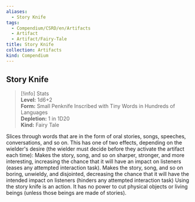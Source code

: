 ```yaml
---
aliases:
  - Story Knife
tags:
  - Compendium/CSRD/en/Artifacts
  - Artifact
  - Artifact/Fairy-Tale
title: Story Knife
collection: Artifacts
kind: Compendium
---
```

## Story Knife  
>[!info] Stats  
> **Level:** 1d6+2  
> **Form:** Small Penknife Inscribed with Tiny Words in Hundreds of Languages  
> **Depletion:** 1 in 1D20  
> **Kind:** Fairy Tale
  
Slices through words that are in the form of oral stories, songs, speeches, conversations, and so on. This has one of two effects, depending on the wielder's desire (the wielder must decide before they activate the artifact each time): Makes the story, song, and so on sharper, stronger, and more interesting, increasing the chance that it will have an impact on listeners (eases any attempted interaction task). Makes the story, song, and so on boring, unwieldy, and disjointed, decreasing the chance that it will have the intended impact on listeners (hinders any attempted interaction task) Using the story knife is an action. It has no power to cut physical objects or living beings (unless those beings are made of stories).